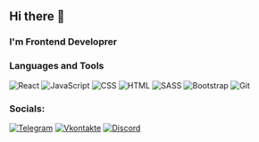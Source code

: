 ## Hi there 👋

### I'm Frontend Developrer

### Languages and Tools

![React](https://img.shields.io/badge/-React-black?style=for-the-badge&logo=React)
![JavaScript](https://img.shields.io/badge/-JavaScript-black?style=for-the-badge&logo=javascript)
![CSS](https://img.shields.io/badge/-CSS-black?style=for-the-badge&logo=CSS3&logoColor=blue)
![HTML](https://img.shields.io/badge/-HTML-black?style=for-the-badge&logo=html5)
![SASS](https://img.shields.io/badge/-SASS-black?style=for-the-badge&logo=Sass)
![Bootstrap](https://img.shields.io/badge/-Bootstrap-black?style=for-the-badge&logo=Bootstrap)
![Git](https://img.shields.io/badge/-Git-black?style=for-the-badge&logo=Git)

### Socials:

[![Telegram](https://img.shields.io/badge/-Telegram-090909?style=for-the-badge&logo=telegram&logoColor=27A0D9)](https://t.me/amadaro)
[![Vkontakte](https://img.shields.io/badge/-Vkontakte-090909?style=for-the-badge&logo=Vk&logoColor=4F7DB3)](https://vk.com/amadaro)
[![Discord](https://img.shields.io/badge/-Discord-090909?style=for-the-badge&logo=Discord)](https://discordapp.com/users/186569203707412480/)
